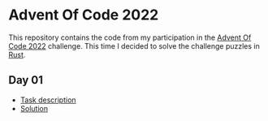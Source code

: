 # Advent Of Code 2022

<!-- [![Build and Test](https://github.com/maqiv/AdventOfCode2022/actions/workflows/main.yml/badge.svg)](https://github.com/maqiv/AdventOfCode2022/actions/workflows/main.yml) -->

This repository contains the code from my participation in the [Advent Of Code 2022](https://adventofcode.com/2022) challenge.
This time I decided to solve the challenge puzzles in [Rust](https://rust-lang.org/).

## Day 01

* [Task description](https://adventofcode.com/2022/day/1)
* [Solution](./day01/src/)